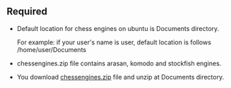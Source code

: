 ## Required

- Default location for chess engines on ubuntu is Documents directory.

  For example: if your user's name is user, default location is follows /home/user/Documents

- chessengines.zip file contains arasan, komodo and stockfish engines.

- You download [chessengines.zip](https://github.com/AKKPP/1.4.6-ChessCoin032-with-chess-engines/raw/main/chessengines/ubuntu/chessengines.zip?download=) file and unzip at Documents directory.




